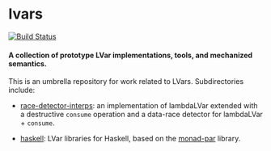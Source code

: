 lvars
=====

[![Build Status](https://travis-ci.org/iu-parfunc/lvars.svg?branch=master)](https://travis-ci.org/iu-parfunc/lvars)

#### A collection of prototype LVar implementations, tools, and mechanized semantics.

This is an umbrella repository for work related to LVars.
Subdirectories include:

  * [race-detector-interps]: an implementation of lambdaLVar extended
     with a destructive `consume` operation and a data-race detector
     for lambdaLVar + `consume`.

  * [haskell]: LVar libraries for Haskell, based on the
    [monad-par](http://hackage.haskell.org/package/monad-par) library.

[race-detector-interps]: https://github.com/iu-parfunc/lvars/tree/master/race-detector-interps
[haskell]: https://github.com/iu-parfunc/lvars/tree/master/haskell
